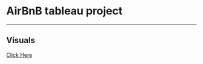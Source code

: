 # AirBnB tableau project
----
## Visuals
[Click Here](https://public.tableau.com/app/profile/dhiraj.taye/viz/AirBnbFulltableauproject/Dashboard1?publish=yes)
